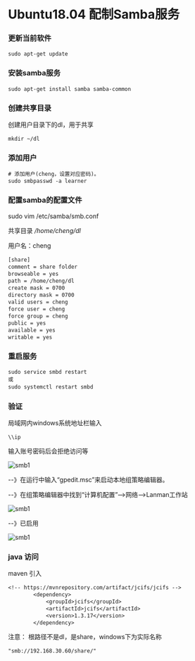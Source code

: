 # Ubuntu18.04 配制Samba服务

### 更新当前软件

~~~
sudo apt-get update
~~~

### 安装samba服务

~~~
sudo apt-get install samba samba-common
~~~

### 创建共享目录

创建用户目录下的dl，用于共享

~~~
mkdir ~/dl
~~~

### 添加用户

~~~
# 添加用户(cheng，设置对应密码)。 
sudo smbpasswd -a learner
~~~





### 配置samba的配置文件

sudo vim /etc/samba/smb.conf 

共享目录 */home/cheng/dl*

用户名：cheng

~~~
[share]
comment = share folder
browseable = yes
path = /home/cheng/dl
create mask = 0700
directory mask = 0700
valid users = cheng
force user = cheng
force group = cheng
public = yes
available = yes
writable = yes
~~~

### 重启服务

~~~cmd
sudo service smbd restart
或
sudo systemctl restart smbd
~~~

### 验证

局域网内windows系统地址栏输入

~~~
\\ip
~~~

输入账号密码后会拒绝访问等

![smb1](.\.\img\smb1.png)

--》在运行中输入“gpedit.msc”来启动本地组策略编辑器。

--》在组策略编辑器中找到“计算机配置”-->网络-->Lanman工作站

![smb1](.\.\img\smb2.png)

--》已启用

![smb1](.\.\img\smb3.png)



### java 访问

maven 引入

~~~
<!-- https://mvnrepository.com/artifact/jcifs/jcifs -->
        <dependency>
            <groupId>jcifs</groupId>
            <artifactId>jcifs</artifactId>
            <version>1.3.17</version>
        </dependency>
~~~

注意：	根路径不是dl，是share，windows下为实际名称

~~~
"smb://192.168.30.60/share/"
~~~

